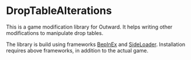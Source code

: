 # DropTableAlterations

This is a game modification library for Outward.
It helps writing other modifications to manipulate drop tables.

The library is build using frameworks [BepInEx](https://github.com/BepInEx/BepInEx) and [SideLoader](https://github.com/sinai-dev/Outward-SideLoader/).
Installation requires above frameworks, in addition to the actual game.
